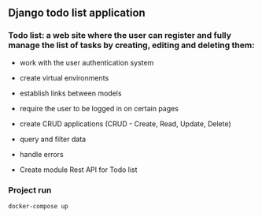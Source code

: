 ## Django todo list application

### Todo list: a web site where the user can register and fully manage the list of tasks by creating, editing and deleting them:

* work with the user authentication system

* create virtual environments

* establish links between models

* require the user to be logged in on certain pages

* create CRUD applications (CRUD - Create, Read, Update, Delete)

* query and filter data

* handle errors

* Create module Rest API for Todo list

### Project run
```sh
docker-compose up
```